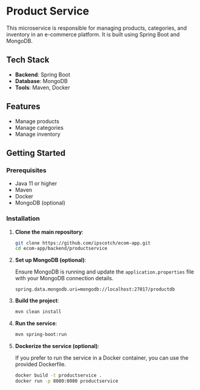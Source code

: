 # Product Service

This microservice is responsible for managing products, categories, and inventory in an e-commerce platform. It is built using Spring Boot and MongoDB.

## Tech Stack

- **Backend**: Spring Boot
- **Database**: MongoDB
- **Tools**: Maven, Docker

## Features

- Manage products
- Manage categories
- Manage inventory

## Getting Started

### Prerequisites

- Java 11 or higher
- Maven
- Docker
- MongoDB (optional)

### Installation

1. **Clone the main repository**:

    ```bash
    git clone https://github.com/ipscotch/ecom-app.git
    cd ecom-app/backend/productservice
   ```

2. **Set up MongoDB (optional)**:

   Ensure MongoDB is running and update the `application.properties` file with your MongoDB connection details.

   ```properties
   spring.data.mongodb.uri=mongodb://localhost:27017/productdb
   ```

3. **Build the project**:

   ```bash
   mvn clean install
   ```

4. **Run the service**:

   ```bash
   mvn spring-boot:run
   ```

5. **Dockerize the service (optional)**:

   If you prefer to run the service in a Docker container, you can use the provided Dockerfile.

   ```bash
   docker build -t productservice .
   docker run -p 8080:8080 productservice
   ```